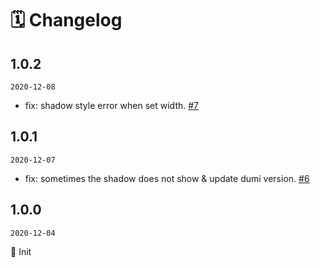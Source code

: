 # 🗓 Changelog

## 1.0.2

`2020-12-08`

- fix: shadow style error when set width. [#7](https://github.com/image-tool/react-image-shadow/pull/7)

## 1.0.1

`2020-12-07`

- fix: sometimes the shadow does not show & update dumi version. [#6](https://github.com/image-tool/react-image-shadow/pull/6)

## 1.0.0

`2020-12-04`

🎉 Init
